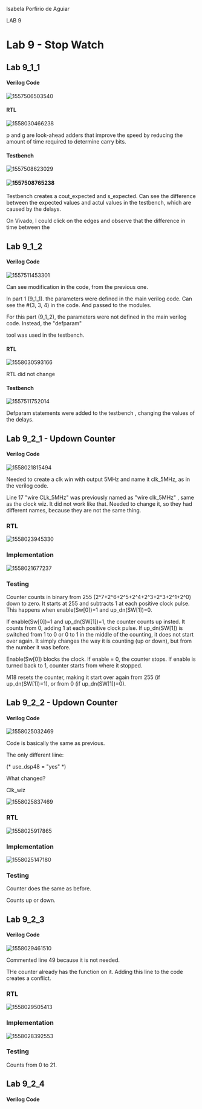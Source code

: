 Isabela Porfirio de Aguiar

LAB 9



# Lab 9 - Stop Watch



## Lab 9_1_1

#### Verilog Code

![1557506503540](1557506503540.png)



#### RTL

![1558030466238](1558030466238.png)

p and g are look-ahead adders that improve the speed by reducing the amount of time required to determine carry bits.



#### Testbench

![1557508623029](1557508623029.png)

#### ![1557508765238](1557508765238.png)



Testbench creates a cout_expected and s_expected. Can see the difference between the expected values and actul values in the testbench, which are caused by the delays.

On Vivado, I could click on the edges and observe that the difference in time between the 





## Lab 9_1_2

#### Verilog Code

![1557511453301](1557511453301.png)

Can see modification in the code, from the previous one.

In part 1 (9_1_1). the parameters were defined in the main verilog code. Can see the  #(3, 3, 4) in the code. And passed to the modules. 

For this part (9_1_2), the parameters were not defined in the main verilog code. Instead, the "defparam"

 tool was used in the testbench.



#### RTL

![1558030593166](1558030593166.png)

RTL did not change




#### Testbench



![1557511752014](1557511752014.png)

Defparam statements were added to the testbench , changing the values of the delays.





## Lab 9_2_1 - Updown Counter

#### Verilog Code

![1558021815494](1558021815494.png)

Needed to create a clk win with output 5MHz and name it clk_5MHz, as in the verilog code. 

Line 17 "wire CLk_5MHz" was previously named as "wire clk_5MHz" , same as the clock wiz. It did not work like that. Needed to change it, so they had different names, because they are not the same thing.



### RTL

![1558023945330](1558023945330.png)

### Implementation

![1558021677237](1558021677237.png)



### Testing

Counter counts in binary from 255 (2^7+2^6+2^5+2^4+2^3+2^3+2^1+2^0) down to zero. It starts at 255 and subtracts 1 at each positive clock pulse. This happens when enable(Sw[0])=1 and up_dn(SW[1])=0. 

If enable(Sw[0])=1 and up_dn(SW[1])=1, the counter counts up insted. It counts from 0, adding 1 at each positive clock pulse. If  up_dn(SW[1]) is switched from 1 to 0 or 0 to 1 in the middle of the counting, it does not start over again. It simply changes the way it is counting (up or down), but from the number it was before.

Enable(Sw[0]) blocks the clock. If enable = 0, the counter stops. If enable is turned back to 1, counter starts from where it stopped. 

M18 resets the counter, making it start over again from 255 (if up_dn(SW[1])=1), or from 0 (if up_dn(SW[1])=0).



## Lab 9_2_2 - Updown Counter

#### Verilog Code

![1558025032469](1558025032469.png)

Code is basically the same as previous. 

The only different liine:

(* use_dsp48 = "yes" *)



What changed?





Clk_wiz

![1558025837469](1558025837469.png)



### RTL



![1558025917865](1558025917865.png)



### Implementation

![1558025147180](1558025147180.png)





### Testing

Counter does the same as before.

Counts up or down.



## Lab 9_2_3 

#### Verilog Code

![1558029461510](1558029461510.png)

Commented line 49 because it is not needed. 

THe counter already has the function on it. Adding this line to the code creates a conflict.



### RTL

![1558029505413](1558029505413.png)



### Implementation

![1558028392553](1558028392553.png)



### Testing

Counts from 0 to  21.



## Lab 9_2_4 

#### Verilog Code


